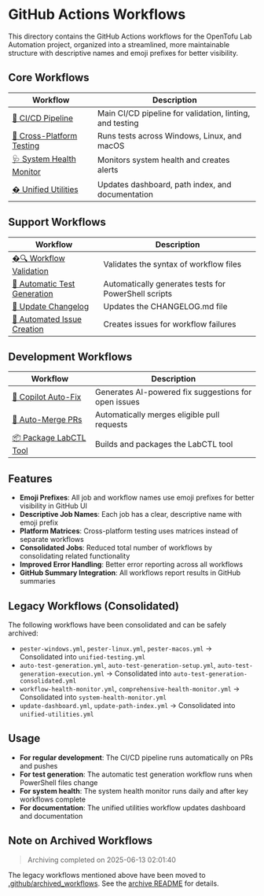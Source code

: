 # GitHub Actions Workflows

This directory contains the GitHub Actions workflows for the OpenTofu Lab Automation project, organized into a streamlined, more maintainable structure with descriptive names and emoji prefixes for better visibility.

## Core Workflows

| Workflow | Description |
|----------|-------------|
| [🚀 CI/CD Pipeline](./unified-ci.yml) | Main CI/CD pipeline for validation, linting, and testing |
| [🧪 Cross-Platform Testing](./unified-testing.yml) | Runs tests across Windows, Linux, and macOS |
| [🩺 System Health Monitor](./system-health-monitor.yml) | Monitors system health and creates alerts |
| [� Unified Utilities](./unified-utilities.yml) | Updates dashboard, path index, and documentation |

## Support Workflows

| Workflow | Description |
|----------|-------------|
| [�🔍 Workflow Validation](./validate-workflows.yml) | Validates the syntax of workflow files |
| [🧪 Automatic Test Generation](./auto-test-generation-consolidated.yml) | Automatically generates tests for PowerShell scripts |
| [📝 Update Changelog](./changelog.yml) | Updates the CHANGELOG.md file |
| [🚨 Automated Issue Creation](./issue-on-fail.yml) | Creates issues for workflow failures |

## Development Workflows

| Workflow | Description |
|----------|-------------|
| [🤖 Copilot Auto-Fix](./copilot-auto-fix.yml) | Generates AI-powered fix suggestions for open issues |
| [🔄 Auto-Merge PRs](./auto-merge.yml) | Automatically merges eligible pull requests |
| [📦 Package LabCTL Tool](./package-labctl.yml) | Builds and packages the LabCTL tool |

## Features

- **Emoji Prefixes**: All job and workflow names use emoji prefixes for better visibility in GitHub UI
- **Descriptive Job Names**: Each job has a clear, descriptive name with emoji prefix
- **Platform Matrices**: Cross-platform testing uses matrices instead of separate workflows
- **Consolidated Jobs**: Reduced total number of workflows by consolidating related functionality
- **Improved Error Handling**: Better error reporting across all workflows
- **GitHub Summary Integration**: All workflows report results in GitHub summaries

## Legacy Workflows (Consolidated)

The following workflows have been consolidated and can be safely archived:

- `pester-windows.yml`, `pester-linux.yml`, `pester-macos.yml` → Consolidated into `unified-testing.yml`
- `auto-test-generation.yml`, `auto-test-generation-setup.yml`, `auto-test-generation-execution.yml` → Consolidated into `auto-test-generation-consolidated.yml`
- `workflow-health-monitor.yml`, `comprehensive-health-monitor.yml` → Consolidated into `system-health-monitor.yml`
- `update-dashboard.yml`, `update-path-index.yml` → Consolidated into `unified-utilities.yml`

## Usage

- **For regular development**: The CI/CD pipeline runs automatically on PRs and pushes
- **For test generation**: The automatic test generation workflow runs when PowerShell files change
- **For system health**: The system health monitor runs daily and after key workflows complete
- **For documentation**: The unified utilities workflow updates dashboard and documentation

## Note on Archived Workflows

> Archiving completed on 2025-06-13 02:01:40

The legacy workflows mentioned above have been moved to [.github/archived_workflows](../archived_workflows/).
See the [archive README](../archived_workflows/README.md) for details.
